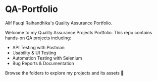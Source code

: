 # QA-Portfolio
Alif Fauqi Raihandhika's Quality Assurance Portfolio.

Welcome to my Quality Assurance Projects Portfolio. This repo contains hands-on QA projects including:
- API Testing with Postman
- Usability & UI Testing
- Automation Testing with Selenium
- Bug Reports & Documentation

Browse the folders to explore my projects and its assets 🙌
